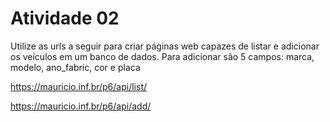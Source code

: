 # Atividade 02

Utilize as urls a seguir para criar páginas web capazes de listar e adicionar os veículos em um banco de dados.
Para adicionar são 5 campos: marca, modelo, ano_fabric, cor e placa

https://mauricio.inf.br/p6/api/list/

https://mauricio.inf.br/p6/api/add/